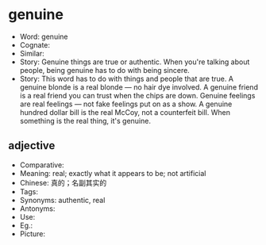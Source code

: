 # genuine

- Word: genuine
- Cognate: 
- Similar: 
- Story: Genuine things are true or authentic. When you're talking about people, being genuine has to do with being sincere.
- Story: This word has to do with things and people that are true. A genuine blonde is a real blonde — no hair dye involved. A genuine friend is a real friend you can trust when the chips are down. Genuine feelings are real feelings — not fake feelings put on as a show. A genuine hundred dollar bill is the real McCoy, not a counterfeit bill. When something is the real thing, it's genuine.

## adjective

- Comparative: 
- Meaning: real; exactly what it appears to be; not artificial
- Chinese: 真的；名副其实的
- Tags: 
- Synonyms: authentic, real
- Antonyms: 
- Use: 
- Eg.: 
- Picture: 

